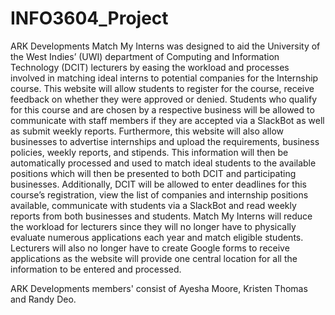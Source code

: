 # INFO3604_Project
ARK Developments 
Match My Interns was designed to aid the University of the West Indies’ (UWI) department of Computing and Information Technology (DCIT) lecturers by easing the workload and processes involved in matching ideal interns to potential companies for the Internship course. This website will allow students to register for the course, receive feedback on whether they were approved or denied. Students who qualify for this course and are chosen by a respective business will be allowed to communicate with staff members if they are accepted via a SlackBot as well as submit weekly reports. Furthermore, this website will also allow businesses to advertise internships and upload the requirements, business policies, weekly reports, and stipends. This information will then be automatically processed and used to match ideal students to the available positions which will then be presented to both DCIT and participating businesses. Additionally, DCIT will be allowed to enter deadlines for this course’s registration, view the list of companies and internship positions available, communicate with students via a SlackBot and read weekly reports from both businesses and students. Match My Interns will reduce the workload for lecturers since they will no longer have to physically evaluate numerous applications each year and match eligible students. Lecturers will also no longer have to create Google forms to receive applications as the website will provide one central location for all the information to be entered and processed.

ARK Developments members' consist of Ayesha Moore, Kristen Thomas and Randy Deo. 
